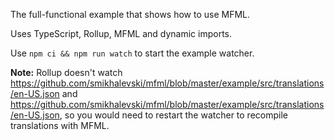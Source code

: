 The full-functional example that shows how to use MFML.

Uses TypeScript, Rollup, MFML and dynamic imports.

Use `npm ci && npm run watch` to start the example watcher.

**Note:** Rollup doesn't watch https://github.com/smikhalevski/mfml/blob/master/example/src/translations/en-US.json
and https://github.com/smikhalevski/mfml/blob/master/example/src/translations/en-US.json, so you would need to restart
the watcher to recompile translations with MFML. 
